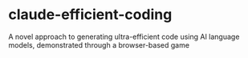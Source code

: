 # claude-efficient-coding
A novel approach to generating ultra-efficient code using AI language models, demonstrated through a browser-based game
